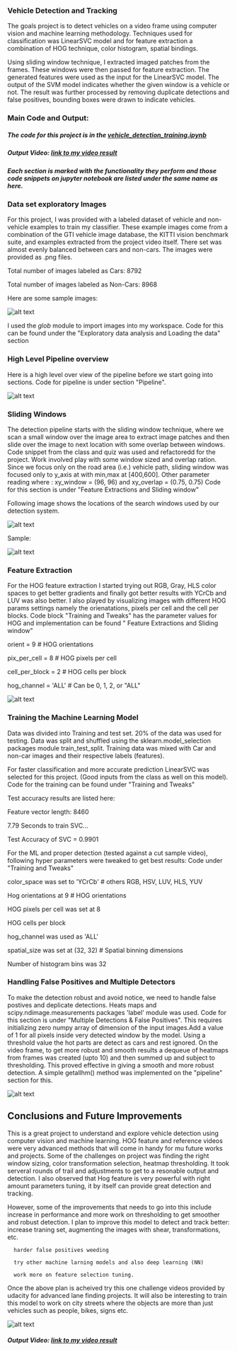 ### Vehicle Detection and Tracking

The goals project is to detect vehicles on a video frame using computer vision and machine learning methodology. Techniques used for classification was LinearSVC model and for feature extraction a combination of HOG technique, color histogram, spatial bindings.

Using sliding window technique, I extracted imaged patches from the frames. These windows were then passed for feature extraction. The generated features were used as the input for the LinearSVC model. The output of the SVM model indicates whether the given window is a vehicle or not. The result was further processed by removing duplicate detections and false positives, bounding boxes were drawn to indicate vehicles.

### Main Code and Output:

##### The code for this project is in the [vehicle_detection_training.ipynb](./vehicle_detection_training.ipynb)
##### Output Video:  [link to my video result](./vehicle_detection.mp4)
##### Each section is marked with the functionality they perform and those code snippets on jupyter notebook are listed under the same name as here.

### Data set exploratory Images

For this project, I was provided with a labeled dataset of vehicle and non-vehicle examples to train my classifier. These example images come from a combination of the GTI vehicle image database, the KITTI vision benchmark suite, and examples extracted from the project video itself. There set was almost evenly balanced between cars and non-cars. The images were provided as .png files.

Total number of images labeled as Cars: 8792

Total number of images labeled as Non-Cars: 8968

Here are some sample images:

![alt text](output_images/datasetsample.png "Data Set Samples")

I used the _glob_ module to import images into my workspace. Code for this can be found under the &quot;Exploratory data analysis and Loading the data&quot; section

### High Level Pipeline overview
Here is a high level over view of the pipeline before we start going into sections. Code for pipeline is under section "Pipeline".

![alt text](output_images/pipline.PNG "Pipeline")


### Sliding Windows

The  detection pipeline starts with the sliding window technique, where we scan a small window over the image area to extract image patches and then slide over the image to next location with some overlap between windows. Code snippet from the class and quiz was used and refactoredd for the project. Work involved play with some window sized and overlap ration.
Since we focus only on the road area (i.e.) vehicle path, sliding window was focused only to y\_axis at with min,max at [400,600].
Other parameter reading where : xy\_window = (96, 96) and xy\_overlap = (0.75, 0.75)
Code for this section is under "Feature Extractions and Sliding window"

Following image shows the locations of the search windows used by our detection system.

![alt text](output_images/windowsearch.png "Window Search")

Sample:

![alt text](output_images/grid.png "Grid Window Search")


### **Feature Extraction**

For the HOG feature extraction I started trying out RGB, Gray, HLS color spaces to get better gradients and finally got better results with YCrCb and LUV was also better. I also played by visualizing images with different HOG params settings namely the orienatations, pixels per cell and the cell per blocks. Code block &quot;Training and Tweaks&quot; has the parameter values for HOG and implementation can be found &quot; Feature Extractions and Sliding window&quot;

orient = 9  # HOG orientations

pix\_per\_cell = 8 # HOG pixels per cell

cell\_per\_block = 2 # HOG cells per block

hog\_channel = &#39;ALL&#39; # Can be 0, 1, 2, or &quot;ALL&quot;

![alt text](output_images/hog_images.png "Hog data Samples")

### Training the Machine Learning Model

Data was divided into Training and test set. 20% of the data was used for testing. Data was split and shuffled using the sklearn.model\_selection packages module train\_test\_split. Training data was mixed with Car and non-car images and their respective labels (features). 

For faster classification and more accurate prediction LinearSVC was selected for this project. (Good inputs from the class as well on this model). Code for the training can be found under &quot;Training and Tweaks&quot;

Test accuracy results are listed here:

Feature vector length: 8460

7.79 Seconds to train SVC...

Test Accuracy of SVC =  0.9901

For the ML and proper detection (tested against a cut sample video), following hyper parameters were tweaked to get best results: Code under &quot;Training and Tweaks&quot;

color\_space was set to &#39;YCrCb&#39; # others RGB, HSV, LUV, HLS, YUV

Hog orientations at 9  # HOG orientations

HOG pixels per cell was set at 8

HOG cells per block

hog\_channel was used as  &#39;ALL&#39;

spatial\_size was set at (32, 32) # Spatial binning dimensions

Number of histogram bins was 32

### Handling False Positives and Multiple Detectors

To make the detection robust and avoid notice, we need to handle false postives and deplicate detections. Heats maps and scipy.ndimage.measurements packages 'label' module was used. Code for this section is under "Multiple Detections & False Positives".
This requires initializing zero numpy array of dimension of the input images.Add a value of 1 for all pixels inside very detected window by the model. 
Using a threshold value the hot parts are detect as cars and rest ignored. On the video frame, to get more robust and smooth results a dequeue of heatmaps from frames was created (upto 10) and then summed up and subject to thresholding. This proved effective in giving a smooth and more robust detection. A simple getallhm() method was implemented on the "pipeline" section for this.

![alt text](output_images/imageheatmap.png "hot maps") 

## Conclusions and Future Improvements

This is a great project to understand and explore vehicle detection using computer vision and machine learning. HOG feature and reference videos were very advanced methods that will come in handy for mu future works and projects. Some of the challenges on project was finding the right window sizing, color transformation selection, heatmap thresholding. It took serveral rounds of trail and adjustments to get to a resonable output and detection. I also observed that Hog feature is very powerful with right amount parameters tuning, it by itself can provide great detection and tracking. 

However, some of the improvements that needs to go into this include increase in performance and more work on thresholding to get smoother and robust detection. I plan to improve this model to detect and track better:
      increase traning set, augmenting the images with shear, transformations, etc. 

      harder false positives weeding
      
      try other machine larning models and also deep learning (NN)
      
      work more on feature selection tuning.

Once the above plan is acheived try this one challenge videos provided by udacity for advanced lane finding projects. It will also be interesting to train this model to work on city streets where the objects are more than just vehicles such as people, bikes, signs etc.

![alt text](output_images/finalout.PNG "Final Result")

##### Output Video:  [link to my video result](./vehicle_detection.mp4)


